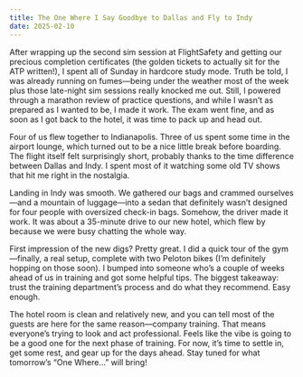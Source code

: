 ```yaml
---
title: The One Where I Say Goodbye to Dallas and Fly to Indy
date: 2025-02-10
---
```

After wrapping up the second sim session at FlightSafety and getting our precious completion certificates (the golden tickets to actually sit for the ATP written!), I spent all of Sunday in hardcore study mode. Truth be told, I was already running on fumes—being under the weather most of the week plus those late-night sim sessions really knocked me out. Still, I powered through a marathon review of practice questions, and while I wasn’t as prepared as I wanted to be, I made it work. The exam went fine, and as soon as I got back to the hotel, it was time to pack up and head out.

Four of us flew together to Indianapolis. Three of us spent some time in the airport lounge, which turned out to be a nice little break before boarding. The flight itself felt surprisingly short, probably thanks to the time difference between Dallas and Indy. I spent most of it watching some old TV shows that hit me right in the nostalgia.

Landing in Indy was smooth. We gathered our bags and crammed ourselves—and a mountain of luggage—into a sedan that definitely wasn’t designed for four people with oversized check-in bags. Somehow, the driver made it work. It was about a 35-minute drive to our new hotel, which flew by because we were busy chatting the whole way.

First impression of the new digs? Pretty great. I did a quick tour of the gym—finally, a real setup, complete with two Peloton bikes (I’m definitely hopping on those soon). I bumped into someone who’s a couple of weeks ahead of us in training and got some helpful tips. The biggest takeaway: trust the training department’s process and do what they recommend. Easy enough.

The hotel room is clean and relatively new, and you can tell most of the guests are here for the same reason—company training. That means everyone’s trying to look and act professional. Feels like the vibe is going to be a good one for the next phase of training. For now, it’s time to settle in, get some rest, and gear up for the days ahead. Stay tuned for what tomorrow’s “One Where…” will bring!
